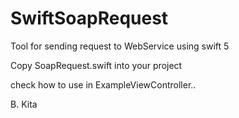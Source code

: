 # SwiftSoapRequest
Tool for sending request to WebService using swift 5


Copy SoapRequest.swift into your project

check how to use in ExampleViewController..



B. Kita
